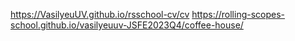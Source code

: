 https://VasilyeuUV.github.io/rsschool-cv/cv
https://rolling-scopes-school.github.io/vasilyeuuv-JSFE2023Q4/coffee-house/